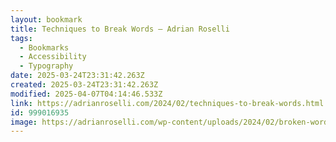 ```yaml
---
layout: bookmark
title: Techniques to Break Words — Adrian Roselli
tags:
  - Bookmarks
  - Accessibility
  - Typography
date: 2025-03-24T23:31:42.263Z
created: 2025-03-24T23:31:42.263Z
modified: 2025-04-07T04:14:46.533Z
link: https://adrianroselli.com/2024/02/techniques-to-break-words.html
id: 999016935
image: https://adrianroselli.com/wp-content/uploads/2024/02/broken-words_thumb-300x300.jpg
---
```

